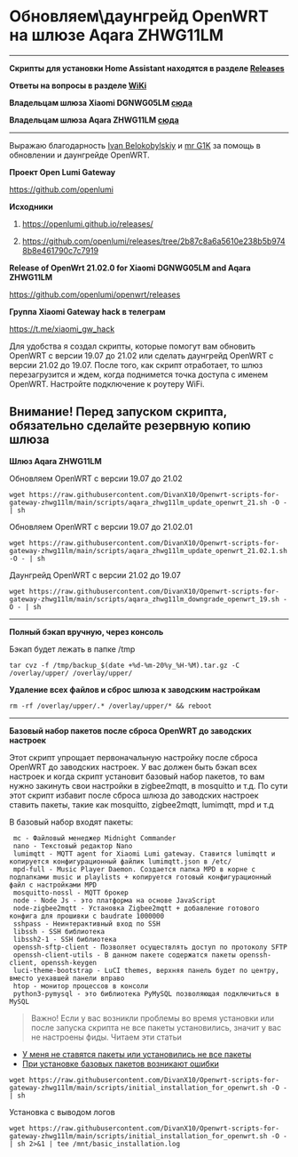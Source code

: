# Обновляем\даунгрейд OpenWRT на шлюзе Aqara ZHWG11LM

-------
__Cкрипты для установки Home Assistant находятся в разделе [Releases](https://github.com/DivanX10/OpenWRT-and-Home-Assistant/releases)__

__Ответы на вопросы в разделе [WiKi](https://github.com/DivanX10/Openwrt-scripts-for-gateway-zhwg11lm/wiki)__

__Владельцам шлюза Xiaomi DGNWG05LM [сюда](https://github.com/DivanX10/Openwrt-scripts-for-gateway-dgnwg05lm)__

__Владельцам шлюза Aqara ZHWG11LM [сюда](https://github.com/DivanX10/Openwrt-scripts-for-gateway-zhwg11lm)__

--------
Выражаю благодарность [Ivan Belokobylskiy](https://github.com/devbis) и [mr G1K](https://github.com/G1K) за помощь в обновлении и даунгрейде OpenWRT. 

**Проект Open Lumi Gateway**

https://github.com/openlumi

**Исходники**

1) https://openlumi.github.io/releases/

2) https://github.com/openlumi/releases/tree/2b87c8a6a5610e238b5b9748b8e461790c7c7919


**Release of OpenWrt 21.02.0 for Xiaomi DGNWG05LM and Aqara ZHWG11LM**

https://github.com/openlumi/openwrt/releases

**Группа Xiaomi Gateway hack в телеграм**

https://t.me/xiaomi_gw_hack

Для удобства я создал скрипты, которые помогут вам обновить OpenWRT с версии 19.07 до 21.02 или сделать даунгрейд OpenWRT с версии 21.02 до 19.07. После того, как скрипт отработает, то шлюз перезагрузится и ждем, когда поднимется точка доступа с именем OpenWRT. Настройте подключение к роутеру WiFi.

**Внимание! Перед запуском скрипта, обязательно сделайте резервную копию шлюза**
----
**Шлюз Aqara ZHWG11LM**

Обновляем OpenWRT с версии 19.07 до 21.02
```
wget https://raw.githubusercontent.com/DivanX10/Openwrt-scripts-for-gateway-zhwg11lm/main/scripts/aqara_zhwg11lm_update_openwrt_21.sh -O - | sh
```

Обновляем OpenWRT с версии 19.07 до 21.02.01
```
wget https://raw.githubusercontent.com/DivanX10/Openwrt-scripts-for-gateway-zhwg11lm/main/scripts/aqara_zhwg11lm_update_openwrt_21.02.1.sh -O - | sh
```

Даунгрейд OpenWRT с версии 21.02 до 19.07
```
wget https://raw.githubusercontent.com/DivanX10/Openwrt-scripts-for-gateway-zhwg11lm/main/scripts/aqara_zhwg11lm_downgrade_openwrt_19.sh -O - | sh
```
----
__Полный бэкап вручную, через консоль__

Бэкап будет лежать в папке /tmp
```
tar cvz -f /tmp/backup_$(date +%d-%m-20%y_%H-%M).tar.gz -C /overlay/upper/ /overlay/upper/
```
__Удаление всех файлов и сброс шлюза к заводским настройкам__
```
rm -rf /overlay/upper/.* /overlay/upper/* && reboot
```
----

**Базовый набор пакетов после сброса OpenWRT до заводских настроек**

Этот скрипт упрощает первоначальную настройку после сброса OpenWRT до заводских настроек. У вас должен быть бэкап всех настроек и когда скрипт установит базовый набор пакетов, то вам нужно закинуть свои настройки в zigbee2mqtt, в mosquitto и т.д. По сути этот скрипт избавит после сброса шлюза до заводских настроек ставить пакеты, такие как mosquitto, zigbee2mqtt, lumimqtt, mpd и т.д

В базовый набор входят пакеты:
 
 ```
  mc - Файловый менеджер Midnight Commander
  nano - Текстовый редактор Nano
  lumimqtt - MQTT agent for Xiaomi Lumi gateway. Ставится lumimqtt и копируется конфигурационный файлик lumimqtt.json в /etc/
  mpd-full - Music Player Daemon. Создается папка MPD в корне с подпапками music и playlists + копируется готовый конфигурационный файл с настройками MPD
  mosquitto-nossl - MQTT брокер
  node - Node Js - это платформа на основе JavaScript
  node-zigbee2mqtt - Установка Zigbee2mqtt + добавление готового конфига для прошивки c baudrate 1000000
  sshpass - Неинтерактивный вход по SSH
  libssh - SSH библиотека
  libssh2-1 - SSH библиотека
  openssh-sftp-client - Позволяет осуществлять доступ по протоколу SFTP
  openssh-client-utils - В данном пакете содержатся пакеты openssh-client, openssh-keygen
  luci-theme-bootstrap - LuCI themes, верхняя панель будет по центру, вместо уехавшей панели вправо
  htop - монитор процессов в консоли
  python3-pymysql - это библиотека PyMySQL позволяющая подключиться в MySQL
```

> Важно! Если у вас возникли проблемы во время установки или после запуска скрипта не все пакеты установились, значит у вас не настроены фиды. Читаем эти статьи

* [У меня не ставятся пакеты или установились не все пакеты](https://github.com/DivanX10/Openwrt-scripts-for-gateway-zhwg11lm/wiki/У-меня-не-ставятся-пакеты-или-установились-не-все-пакеты)
* [При установке базовых пакетов возникают ошибки](https://github.com/DivanX10/Openwrt-scripts-for-gateway-zhwg11lm/wiki/При-установке-базовых-пакетов-возникают-ошибки)

```
wget https://raw.githubusercontent.com/DivanX10/Openwrt-scripts-for-gateway-zhwg11lm/main/scripts/initial_installation_for_openwrt.sh -O - | sh
```

Установка с выводом логов
```
wget https://raw.githubusercontent.com/DivanX10/Openwrt-scripts-for-gateway-zhwg11lm/main/scripts/initial_installation_for_openwrt.sh -O - | sh 2>&1 | tee /mnt/basic_installation.log 
```


